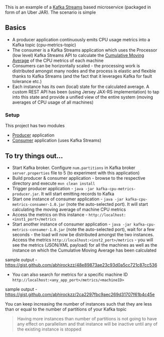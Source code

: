 This is an example of a [Kafka Streams](https://kafka.apache.org/documentation/streams) based microservice (packaged in form of an Uber JAR). The scenario is simple

## Basics

- A producer application continuously emits CPU usage metrics into a Kafka topic (cpu-metrics-topic)	
- The consumer is a Kafka Streams application which uses the Processor (low level) Kafka Streams API to calculate the [Cumulative Moving Average](https://en.wikipedia.org/wiki/Moving_average#Cumulative_moving_average) of the CPU metrics of each machine
- Consumers can be horizontally scaled - the processing work is distributed amongst many nodes and the process is elastic and flexible thanks to Kafka Streams (and the fact that it leverages Kafka for fault tolerance etc.)
- Each instance has its own (local) state for the calculated average. A custom REST API has been (using Jersey JAX-RS implementation) to tap into this state and provide a unified view of the entire system (moving averages of CPU usage of all machines)

### Setup

This project has two modules

- [Producer](https://github.com/abhirockzz/kafka-streams-example/tree/master/kafka-producer) application
- [Consumer](https://github.com/abhirockzz/kafka-streams-example/tree/master/kstreams-consumer) application (uses Kafka Streams)

## To try things out... 

- Start Kafka broker. Configure `num.partitions` in Kafka broker `server.properties` file to 5 (to experiment with this application)
- Build producer & consumer application - browse to the respective directory and execute `mvn clean install`
- Trigger producer application - `java -jar kafka-cpu-metrics-producer.jar`. It will start emitting records to Kafka
- Start one instance of consumer application - `java -jar kafka-cpu-metrics-consumer-1.0.jar` (note the auto-selected port). It will start calculating the moving average of machine CPU metrics
- Access the metrics on this instance - `http://localhost:<inst1_port>/metrics`
- Start another instance of consumer application - `java -jar kafka-cpu-metrics-consumer-1.0.jar` (note the auto-selected port), wait for a few seconds - the load will now be distributed amongst the two instances. Access the metrics `http://localhost:<inst2_port>/metrics` - you will see the metrics (JSON/XML payload) for all the machines as well as the instance on which the Cumulative Moving Average has been calculated

sample output - https://gist.github.com/abhirockzz/48e89873ae23c93d0a5cc721c87cc536

- You can also search for metrics for a specific machine ID `http://localhost:<any_app_port>/metrics/<machineID>`

sample output - https://gist.github.com/abhirockzz/2ca2297fbc9aec269d31707f61b4c45e

You can keep increasing the number of instances such that they are less than or equal to the number of partitions of your Kafka topic

> Having more instances than number of partitions is not going to have any effect on parallelism and that instance will be inactive until any of the existing instance is stopped   
